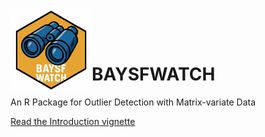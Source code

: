 <img src="man/figures/logo.png" width="130" align="left" />

<br><br>

# BAYSFWATCH
An R Package for Outlier Detection with Matrix-variate Data

[Read the Introduction vignette](vignettes/introduction.md)

